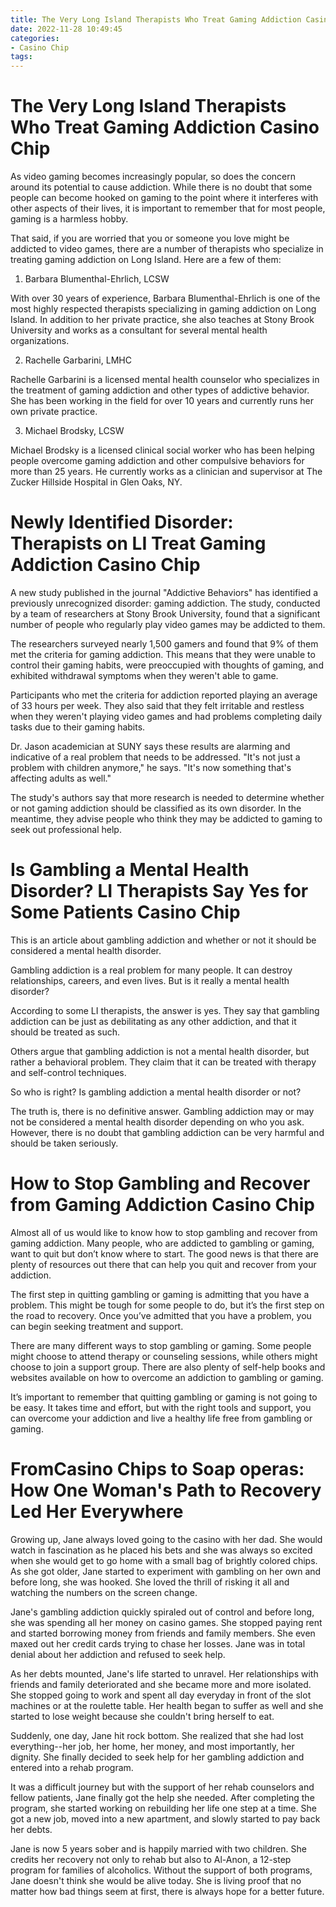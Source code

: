 ```yaml
---
title: The Very Long Island Therapists Who Treat Gaming Addiction Casino Chip 
date: 2022-11-28 10:49:45
categories:
- Casino Chip
tags:
---
```



#  The Very Long Island Therapists Who Treat Gaming Addiction Casino Chip 

As video gaming becomes increasingly popular, so does the concern around its potential to cause addiction. While there is no doubt that some people can become hooked on gaming to the point where it interferes with other aspects of their lives, it is important to remember that for most people, gaming is a harmless hobby.

That said, if you are worried that you or someone you love might be addicted to video games, there are a number of therapists who specialize in treating gaming addiction on Long Island. Here are a few of them:

1. Barbara Blumenthal-Ehrlich, LCSW

With over 30 years of experience, Barbara Blumenthal-Ehrlich is one of the most highly respected therapists specializing in gaming addiction on Long Island. In addition to her private practice, she also teaches at Stony Brook University and works as a consultant for several mental health organizations.

2. Rachelle Garbarini, LMHC

Rachelle Garbarini is a licensed mental health counselor who specializes in the treatment of gaming addiction and other types of addictive behavior. She has been working in the field for over 10 years and currently runs her own private practice.

3. Michael Brodsky, LCSW

Michael Brodsky is a licensed clinical social worker who has been helping people overcome gaming addiction and other compulsive behaviors for more than 25 years. He currently works as a clinician and supervisor at The Zucker Hillside Hospital in Glen Oaks, NY.

#  Newly Identified Disorder: Therapists on LI Treat Gaming Addiction Casino Chip 

A new study published in the journal "Addictive Behaviors" has identified a previously unrecognized disorder: gaming addiction. The study, conducted by a team of researchers at Stony Brook University, found that a significant number of people who regularly play video games may be addicted to them.

The researchers surveyed nearly 1,500 gamers and found that 9% of them met the criteria for gaming addiction. This means that they were unable to control their gaming habits, were preoccupied with thoughts of gaming, and exhibited withdrawal symptoms when they weren't able to game.

Participants who met the criteria for addiction reported playing an average of 33 hours per week. They also said that they felt irritable and restless when they weren't playing video games and had problems completing daily tasks due to their gaming habits.

Dr. Jason academician at SUNY says these results are alarming and indicative of a real problem that needs to be addressed. "It's not just a problem with children anymore," he says. "It's now something that's affecting adults as well."

The study's authors say that more research is needed to determine whether or not gaming addiction should be classified as its own disorder. In the meantime, they advise people who think they may be addicted to gaming to seek out professional help.

#  Is Gambling a Mental Health Disorder? LI Therapists Say Yes for Some Patients Casino Chip 

This is an article about gambling addiction and whether or not it should be considered a mental health disorder. 

Gambling addiction is a real problem for many people. It can destroy relationships, careers, and even lives. But is it really a mental health disorder?

According to some LI therapists, the answer is yes. They say that gambling addiction can be just as debilitating as any other addiction, and that it should be treated as such.

Others argue that gambling addiction is not a mental health disorder, but rather a behavioral problem. They claim that it can be treated with therapy and self-control techniques.

So who is right? Is gambling addiction a mental health disorder or not?

The truth is, there is no definitive answer. Gambling addiction may or may not be considered a mental health disorder depending on who you ask. However, there is no doubt that gambling addiction can be very harmful and should be taken seriously.

#  How to Stop Gambling and Recover from Gaming Addiction Casino Chip 

Almost all of us would like to know how to stop gambling and recover from gaming addiction. Many people, who are addicted to gambling or gaming, want to quit but don’t know where to start. The good news is that there are plenty of resources out there that can help you quit and recover from your addiction.

The first step in quitting gambling or gaming is admitting that you have a problem. This might be tough for some people to do, but it’s the first step on the road to recovery. Once you’ve admitted that you have a problem, you can begin seeking treatment and support.

There are many different ways to stop gambling or gaming. Some people might choose to attend therapy or counseling sessions, while others might choose to join a support group. There are also plenty of self-help books and websites available on how to overcome an addiction to gambling or gaming.

It’s important to remember that quitting gambling or gaming is not going to be easy. It takes time and effort, but with the right tools and support, you can overcome your addiction and live a healthy life free from gambling or gaming.

#  FromCasino Chips to Soap operas: How One Woman's Path to Recovery Led Her Everywhere

Growing up, Jane always loved going to the casino with her dad. She would watch in fascination as he placed his bets and she was always so excited when she would get to go home with a small bag of brightly colored chips. As she got older, Jane started to experiment with gambling on her own and before long, she was hooked. She loved the thrill of risking it all and watching the numbers on the screen change.

Jane's gambling addiction quickly spiraled out of control and before long, she was spending all her money on casino games. She stopped paying rent and started borrowing money from friends and family members. She even maxed out her credit cards trying to chase her losses. Jane was in total denial about her addiction and refused to seek help.

As her debts mounted, Jane's life started to unravel. Her relationships with friends and family deteriorated and she became more and more isolated. She stopped going to work and spent all day everyday in front of the slot machines or at the roulette table. Her health began to suffer as well and she started to lose weight because she couldn't bring herself to eat.

Suddenly, one day, Jane hit rock bottom. She realized that she had lost everything--her job, her home, her money, and most importantly, her dignity. She finally decided to seek help for her gambling addiction and entered into a rehab program.

It was a difficult journey but with the support of her rehab counselors and fellow patients, Jane finally got the help she needed. After completing the program, she started working on rebuilding her life one step at a time. She got a new job, moved into a new apartment, and slowly started to pay back her debts.

Jane is now 5 years sober and is happily married with two children. She credits her recovery not only to rehab but also to Al-Anon, a 12-step program for families of alcoholics. Without the support of both programs, Jane doesn't think she would be alive today. She is living proof that no matter how bad things seem at first, there is always hope for a better future.